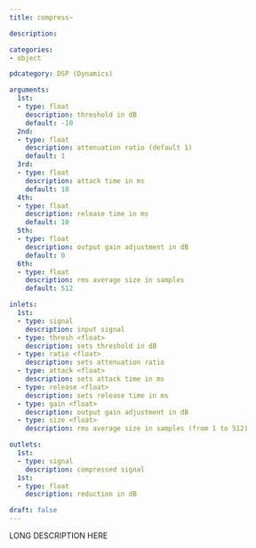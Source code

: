 ```yaml
---
title: compress~

description:

categories:
- object

pdcategory: DSP (Dynamics)

arguments:
  1st:
  - type: float
    description: threshold in dB
    default: -10
  2nd:
  - type: float
    description: attenuation ratio (default 1)
    default: 1
  3rd:
  - type: float
    description: attack time in ms
    default: 10
  4th:
  - type: float
    description: release time in ms
    default: 10
  5th:
  - type: float
    description: output gain adjustment in dB
    default: 0
  6th:
  - type: float
    description: rms average size in samples
    default: 512

inlets:
  1st:
  - type: signal
    description: input signal
  - type: thresh <float>
    description: sets threshold in dB
  - type: ratio <float>
    description: sets attenuation ratio
  - type: attack <float>
    description: sets attack time in ms
  - type: release <float>
    description: sets release time in ms
  - type: gain <float>
    description: output gain adjustment in dB
  - type: size <float>
    description: rms average size in samples (from 1 to 512)

outlets:
  1st:
  - type: signal
    description: compressed signal
  1st:
  - type: float
    description: reduction in dB

draft: false
---
```


LONG DESCRIPTION HERE
